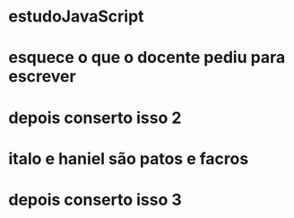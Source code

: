 # estudoJavaScript

# esquece o que o docente pediu para escrever

# depois conserto isso 2

# italo e haniel são patos e facros

# depois conserto isso 3
